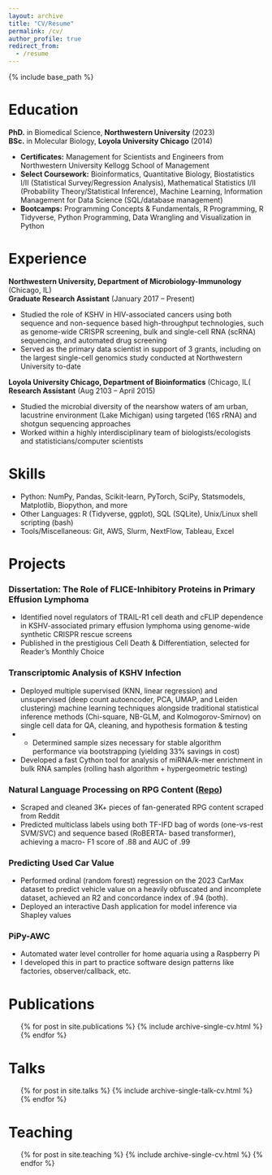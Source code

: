 ```yaml
---
layout: archive
title: "CV/Resume"
permalink: /cv/
author_profile: true
redirect_from:
  - /resume
---
```


{% include base_path %}




Education
======
**PhD.** in Biomedical Science, **Northwestern University** (2023)<br>
**BSc.** in Molecular Biology, **Loyola University Chicago** (2014)
* **Certificates:** Management for Scientists and Engineers from Northwestern University Kellogg School of Management
* **Select Coursework:** Bioinformatics, Quantitative Biology, Biostatistics I/II (Statistical Survey/Regression Analysis), Mathematical Statistics I/II (Probability Theory/Statistical Inference), Machine Learning, Information Management for Data Science (SQL/database management)
* **Bootcamps:** Programming Concepts & Fundamentals, R Programming, R Tidyverse, Python Programming, Data Wrangling and Visualization in Python

Experience
======
**Northwestern University, Department of Microbiology-Immunology** (Chicago, IL)<br>
**Graduate Research Assistant** (January 2017 – Present)
* Studied the role of KSHV in HIV-associated cancers using both sequence and non-sequence based high-throughput technologies, such as genome-wide CRISPR screening, bulk and single-cell RNA (scRNA) sequencing, and automated drug screening
* Served as the primary data scientist in support of 3 grants, including on the largest single-cell genomics study conducted at Northwestern University to-date

**Loyola University Chicago, Department of Bioinformatics** (Chicago, IL(<br>
**Research Assistant** (Aug 2103 – April 2015)
* Studied the microbial diversity of the nearshow waters of am urban, lacustrine environment (Lake Michigan) using targeted (16S rRNA) and shotgun sequencing approaches
* Worked within a highly interdisciplinary team of biologists/ecologists and statisticians/computer scientists
  
Skills
======
*	Python: NumPy, Pandas, Scikit-learn, PyTorch, SciPy, Statsmodels, Matplotlib, Biopython, and more
*	Other Languages: R (Tidyverse, ggplot), SQL (SQLite), Unix/Linux shell scripting (bash)
*	Tools/Miscellaneous: Git, AWS, Slurm, NextFlow, Tableau, Excel


Projects
======
### Dissertation: The Role of FLICE-Inhibitory Proteins in Primary Effusion Lymphoma
* Identified novel regulators of TRAIL-R1 cell death and cFLIP dependence in KSHV-associated primary effusion lymphoma using genome-wide synthetic CRISPR rescue screens
* Published in the prestigious Cell Death & Differentiation, selected for Reader’s Monthly Choice 
### Transcriptomic Analysis of KSHV Infection
* Deployed multiple supervised (KNN, linear regression) and unsupervised (deep count autoencoder, PCA, UMAP, and Leiden clustering) machine learning techniques alongside traditional statistical inference methods (Chi-square, NB-GLM, and Kolmogorov-Smirnov) on single cell data for QA, cleaning, and hypothesis formation & testing
* * Determined sample sizes necessary for stable algorithm performance via bootstrapping (yielding 33% savings in cost)
* Developed a fast Cython tool for analysis of miRNA/k-mer enrichment in bulk RNA samples (rolling hash algorithm + hypergeometric testing)
### Natural Language Processing on RPG Content ([Repo](https://github.com/nkuehnle/rpg_nlp))
*	Scraped and cleaned 3K+ pieces of fan-generated RPG content scraped from Reddit
*	Predicted multiclass labels using both TF-IFD bag of words (one-vs-rest SVM/SVC) and sequence based (RoBERTA- based transformer), achieving a macro- F1 score of .88 and AUC of .99
### Predicting Used Car Value
*	Performed ordinal (random forest) regression on the 2023 CarMax dataset to predict vehicle value on a heavily obfuscated and incomplete dataset, achieved an R2 and concordance index of .94 (both).
*	Deployed an interactive Dash application for model inference via Shapley values
### PiPy-AWC
* Automated water level controller for home aquaria using a Raspberry Pi
*	I developed this in part to practice software design patterns like factories, observer/callback, etc.

Publications
======
  <ul>{% for post in site.publications %}
    {% include archive-single-cv.html %}
  {% endfor %}</ul>
  
Talks
======
  <ul>{% for post in site.talks %}
    {% include archive-single-talk-cv.html %}
  {% endfor %}</ul>
  
Teaching
======
  <ul>{% for post in site.teaching %}
    {% include archive-single-cv.html %}
  {% endfor %}</ul>
